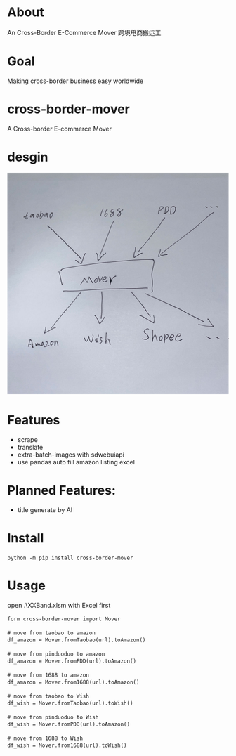 
# About
An Cross-Border E-Commerce Mover 跨境电商搬运工

# Goal
Making cross-border business easy worldwide

# cross-border-mover
A Cross-border E-commerce Mover

# desgin
![](https://raw.githubusercontent.com/chenzilu1990/PicGo-imgur/main/readmeImage429bf96330957a295388dc5d7a18ba8.jpg)
# Features
- scrape
- translate
- extra-batch-images with sdwebuiapi
- use pandas auto fill amazon listing excel
# Planned Features:
- title generate by AI
# Install

```
python -m pip install cross-border-mover
```

# Usage

open .\XXBand.xlsm with Excel first

```
form cross-border-mover import Mover

# move from taobao to amazon
df_amazon = Mover.fromTaobao(url).toAmazon()

# move from pinduoduo to amazon
df_amazon = Mover.fromPDD(url).toAmazon()

# move from 1688 to amazon
df_amazon = Mover.from1688(url).toAmazon()

# move from taobao to Wish
df_wish = Mover.fromTaobao(url).toWish()

# move from pinduoduo to Wish
df_wish = Mover.fromPDD(url).toAmazon()

# move from 1688 to Wish
df_wish = Mover.from1688(url).toWish()

```
                                                                                                                                                                                                                                                                              



